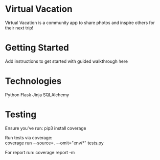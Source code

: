 # Virtual Vacation 
Virtual Vacation is a community app to share photos and inspire others
for their next trip! 

# Getting Started
Add instructions to get started with guided walkthrough here

# Technologies
Python
Flask
Jinja
SQLAlchemy

# Testing
Ensure you've run:
pip3 install coverage 

Run tests via coverage:  
coverage run --source=. --omit="env/*" tests.py

For report run: 
coverage report -m  